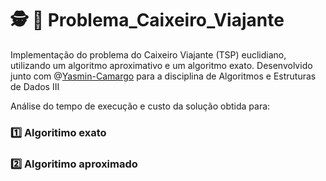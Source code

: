 # :detective: :briefcase: Problema_Caixeiro_Viajante
Implementação do problema do Caixeiro Viajante (TSP) euclidiano, utilizando um algoritmo aproximativo e um algoritmo exato. Desenvolvido junto com @[Yasmin-Camargo](https://github.com/Yasmin-Camargo) para a disciplina de Algoritmos e Estruturas de Dados III

Análise do tempo de execução e custo da solução obtida para:
### :one: Algoritimo exato
### :two: Algoritimo aproximado
